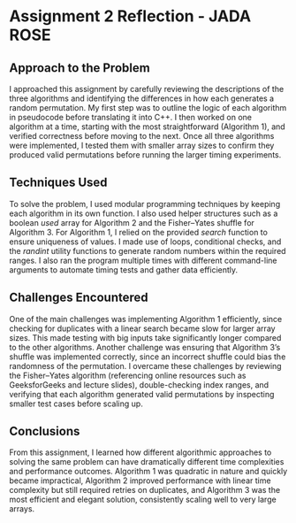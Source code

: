 # Assignment 2 Reflection - JADA ROSE

## Approach to the Problem

I approached this assignment by carefully reviewing the descriptions of the three algorithms and identifying the differences in how each generates a random permutation. My first step was to outline the logic of each algorithm in pseudocode before translating it into C++. I then worked on one algorithm at a time, starting with the most straightforward (Algorithm 1), and verified correctness before moving to the next. Once all three algorithms were implemented, I tested them with smaller array sizes to confirm they produced valid permutations before running the larger timing experiments.

## Techniques Used

To solve the problem, I used modular programming techniques by keeping each algorithm in its own function. I also used helper structures such as a boolean *used* array for Algorithm 2 and the Fisher–Yates shuffle for Algorithm 3. For Algorithm 1, I relied on the provided *search* function to ensure uniqueness of values. I made use of loops, conditional checks, and the *randint* utility functions to generate random numbers within the required ranges. I also ran the program multiple times with different command-line arguments to automate timing tests and gather data efficiently.

## Challenges Encountered

One of the main challenges was implementing Algorithm 1 efficiently, since checking for duplicates with a linear search became slow for larger array sizes. This made testing with big inputs take significantly longer compared to the other algorithms. Another challenge was ensuring that Algorithm 3’s shuffle was implemented correctly, since an incorrect shuffle could bias the randomness of the permutation. I overcame these challenges by reviewing the Fisher–Yates algorithm (referencing online resources such as GeeksforGeeks and lecture slides), double-checking index ranges, and verifying that each algorithm generated valid permutations by inspecting smaller test cases before scaling up.

## Conclusions

From this assignment, I learned how different algorithmic approaches to solving the same problem can have dramatically different time complexities and performance outcomes. Algorithm 1 was quadratic in nature and quickly became impractical, Algorithm 2 improved performance with linear time complexity but still required retries on duplicates, and Algorithm 3 was the most efficient and elegant solution, consistently scaling well to very large arrays.
